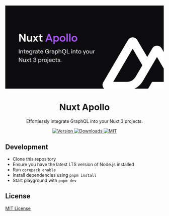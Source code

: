 ![Nuxt Apollo](./docs/public/cover.jpg)

<h1 align="center">Nuxt Apollo</h1>

<p align="center">Effortlessly integrate GraphQL into your Nuxt 3 projects.</p>

<p align="center">
  <!-- <a href="https://github.com/nuxt-community/apollo-module/actions?query=branch%3Amain+event%3Apush">
    <img alt="CI" src="https://github.com/nuxt-community/apollo-module/actions/workflows/ci.yml/badge.svg?branch=main"/>
  </a> -->
  
  <a href="https://npmjs.com/package/@nuxtjs/apollo">
      <img alt="Version" src="https://img.shields.io/npm/v/@nuxtjs/apollo?color=blue&style=flat-square"/>
  </a>
  
  <a href="https://npmjs.com/package/@nuxtjs/apollo">
      <img alt="Downloads" src="https://img.shields.io/npm/dt/@nuxtjs/apollo?color=blue&style=flat-square"/>
  </a>
  
  <a href="https://opensource.org/licenses/MIT">
      <img alt="MIT" src="https://img.shields.io/badge/License-MIT-blue.svg?style=flat-square"/>
  </a>
</p>

<!-- - [Documentation](https://apollo.nuxtjs.org) -->

## Development

- Clone this repository
- Ensure you have the latest LTS version of Node.js installed
- Run `corepack enable`
- Install dependencies using `pnpm install`
- Start playground with `pnpm dev`

## License

[MIT License](./LICENSE)
